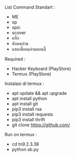 
List Command Standart :
- ME
- sp
- spic
- scover
- แท็ก
- นับคนอ่าน
- แสดงชื่อคนอ่านตอนนี้

Required :
- Hacker Keyboard (PlayStore)
- Termux (PlayStore)

Instalasi di termux :
- apt update && apt upgrade
- apt install python
- apt install git
- pip3 install rsa
- pip3 install requests
- pip3 install thrift
- git clone https://github.com/

Run on termux :
- cd tn9.2.3.38
- python sb.py
